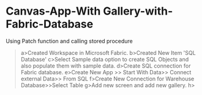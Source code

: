 # Canvas-App-With Gallery-with-Fabric-Database
Using Patch function and calling stored procedure

>a>Created Workspace in Microsoft Fabric.
>b>Created New Item 'SQL Database'
>c>Select Sample data option to create SQL Objects and also populate them with sample data.
>d>Create SQL connection for Fabric database.
>e>Create New App >> Start With Data>> Connect external Data>> From SQL
>f>Create New Connection for Warehouse Database>>Select Table
>g>Add new screen and add new gallery.
>h>
